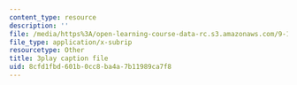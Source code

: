 ```yaml
---
content_type: resource
description: ''
file: /media/https%3A/open-learning-course-data-rc.s3.amazonaws.com/9-14-brain-structure-and-its-origins-spring-2014/8cfd1fbd601b0cc8ba4a7b11989ca7f8_555123.srt
file_type: application/x-subrip
resourcetype: Other
title: 3play caption file
uid: 8cfd1fbd-601b-0cc8-ba4a-7b11989ca7f8
---
```

